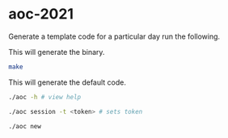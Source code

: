 # aoc-2021

Generate a template code for a particular day run the following.

This will generate the binary.

```bash
make 
```

This will generate the default code.
```bash
./aoc -h # view help

./aoc session -t <token> # sets token

./aoc new

```
